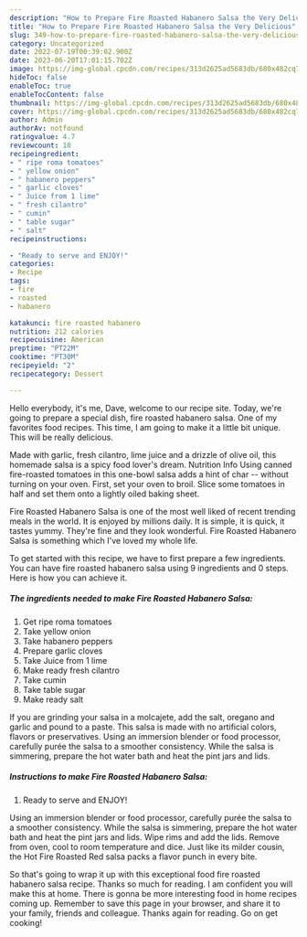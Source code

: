 ```yaml
---
description: "How to Prepare Fire Roasted Habanero Salsa the Very Delicious"
title: "How to Prepare Fire Roasted Habanero Salsa the Very Delicious"
slug: 349-how-to-prepare-fire-roasted-habanero-salsa-the-very-delicious
category: Uncategorized
date: 2022-07-19T00:39:02.900Z
date: 2023-06-20T17:01:15.702Z
image: https://img-global.cpcdn.com/recipes/313d2625ad5683db/680x482cq70/fire-roasted-habanero-salsa-recipe-main-photo.jpg
hideToc: false
enableToc: true
enableTocContent: false
thumbnail: https://img-global.cpcdn.com/recipes/313d2625ad5683db/680x482cq70/fire-roasted-habanero-salsa-recipe-main-photo.jpg
cover: https://img-global.cpcdn.com/recipes/313d2625ad5683db/680x482cq70/fire-roasted-habanero-salsa-recipe-main-photo.jpg
author: Admin
authorAv: notfound
ratingvalue: 4.7
reviewcount: 10
recipeingredient:
- " ripe roma tomatoes"
- " yellow onion"
- " habanero peppers"
- " garlic cloves"
- " Juice from 1 lime"
- " fresh cilantro"
- " cumin"
- " table sugar"
- " salt"
recipeinstructions:

- "Ready to serve and ENJOY!"
categories:
- Recipe
tags:
- fire
- roasted
- habanero

katakunci: fire roasted habanero 
nutrition: 212 calories
recipecuisine: American
preptime: "PT22M"
cooktime: "PT30M"
recipeyield: "2"
recipecategory: Dessert

---
```



Hello everybody, it's me, Dave, welcome to our recipe site. Today, we're going to prepare a special dish, fire roasted habanero salsa. One of my favorites food recipes. This time, I am going to make it a little bit unique. This will be really delicious.

Made with garlic, fresh cilantro, lime juice and a drizzle of olive oil, this homemade salsa is a spicy food lover&#39;s dream. Nutrition Info Using canned fire-roasted tomatoes in this one-bowl salsa adds a hint of char -- without turning on your oven. First, set your oven to broil. Slice some tomatoes in half and set them onto a lightly oiled baking sheet.

Fire Roasted Habanero Salsa is one of the most well liked of recent trending meals in the world. It is enjoyed by millions daily. It is simple, it is quick, it tastes yummy. They're fine and they look wonderful. Fire Roasted Habanero Salsa is something which I've loved my whole life.


To get started with this recipe, we have to first prepare a few ingredients. You can have fire roasted habanero salsa using 9 ingredients and 0 steps. Here is how you can achieve it.

<!--inarticleads1-->

##### The ingredients needed to make Fire Roasted Habanero Salsa:

1. Get  ripe roma tomatoes
1. Take  yellow onion
1. Take  habanero peppers
1. Prepare  garlic cloves
1. Take  Juice from 1 lime
1. Make ready  fresh cilantro
1. Take  cumin
1. Take  table sugar
1. Make ready  salt


If you are grinding your salsa in a molcajete, add the salt, oregano and garlic and pound to a paste. This salsa is made with no artificial colors, flavors or preservatives. Using an immersion blender or food processor, carefully purée the salsa to a smoother consistency. While the salsa is simmering, prepare the hot water bath and heat the pint jars and lids. 

<!--inarticleads2-->

##### Instructions to make Fire Roasted Habanero Salsa:


1. Ready to serve and ENJOY!

Using an immersion blender or food processor, carefully purée the salsa to a smoother consistency. While the salsa is simmering, prepare the hot water bath and heat the pint jars and lids. Wipe rims and add the lids. Remove from oven, cool to room temperature and dice. Just like its milder cousin, the Hot Fire Roasted Red salsa packs a flavor punch in every bite. 

So that's going to wrap it up with this exceptional food fire roasted habanero salsa recipe. Thanks so much for reading. I am confident you will make this at home. There is gonna be more interesting food in home recipes coming up. Remember to save this page in your browser, and share it to your family, friends and colleague. Thanks again for reading. Go on get cooking!
